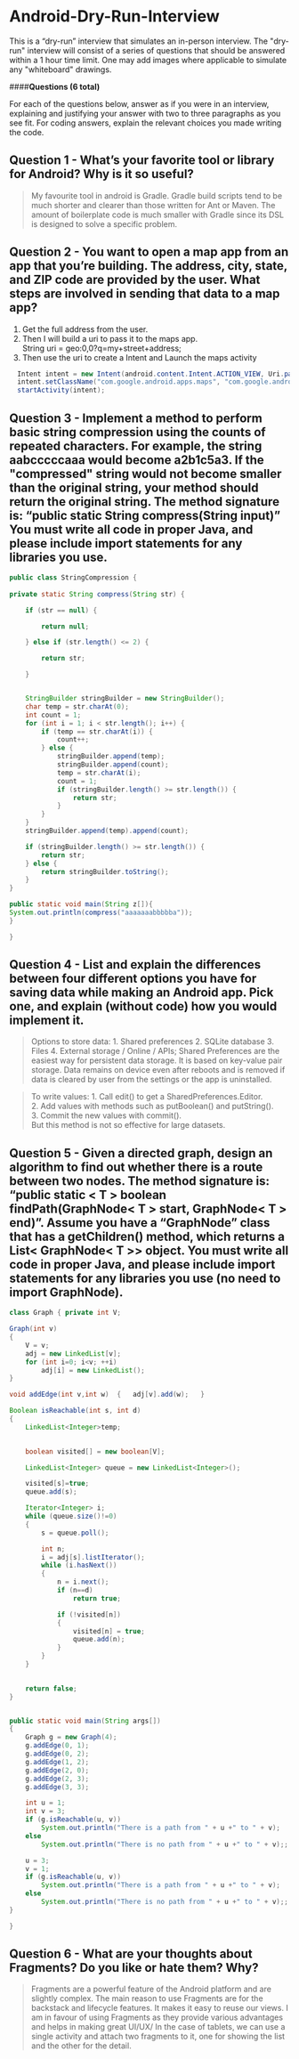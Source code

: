 # Android-Dry-Run-Interview

This is a “dry-run” interview that simulates an in-person interview. The "dry-run" interview will consist of a series of questions that should be answered within a 1 hour time limit. One may add images where applicable to simulate any "whiteboard" drawings.


####**Questions (6 total)**

For each of the questions below, answer as if you were in an interview, explaining and justifying your answer with two to three paragraphs as you see fit. For coding answers, explain the relevant choices you made writing the code.

## Question 1 - What’s your favorite tool or library for Android? Why is it so useful?
> My favourite tool in android is Gradle. Gradle build scripts tend to be much shorter and clearer than those written for Ant or Maven. The amount of boilerplate code is much smaller with Gradle since its DSL is designed to solve a specific problem.

## Question 2 - You want to open a map app from an app that you’re building. The address, city, state, and ZIP code are provided by the user. What steps are involved in sending that data to a map app?

1. Get the full address from the user.
2. Then I will build a uri to pass it to the maps app.<br>
  String uri =  geo:0,0?q=my+street+address;
3. Then use the uri to create a Intent and Launch the maps activity
```java
  Intent intent = new Intent(android.content.Intent.ACTION_VIEW, Uri.parse(uri));
  intent.setClassName("com.google.android.apps.maps", "com.google.android.maps.MapsActivity");
  startActivity(intent);
  ```

## Question 3 - Implement a method to perform basic string compression using the counts of repeated characters. For example, the string aabcccccaaa would become a2b1c5a3. If the "compressed" string would not become smaller than the original string, your method should return the original string. The method signature is: “public static String compress(String input)” You must write all code in proper Java, and please include import statements for any libraries you use.

```java
public class StringCompression {
    
private static String compress(String str) {

    if (str == null) {

        return null;

    } else if (str.length() <= 2) {

        return str;

    }


    StringBuilder stringBuilder = new StringBuilder();
    char temp = str.charAt(0);
    int count = 1;
    for (int i = 1; i < str.length(); i++) {
        if (temp == str.charAt(i)) {
            count++;
        } else {
            stringBuilder.append(temp);
            stringBuilder.append(count);
            temp = str.charAt(i);
            count = 1;
            if (stringBuilder.length() >= str.length()) {
                return str;
            }
        }
    }
    stringBuilder.append(temp).append(count);

    if (stringBuilder.length() >= str.length()) {
        return str;
    } else {
        return stringBuilder.toString();
    }
}

public static void main(String z[]){
System.out.println(compress("aaaaaaabbbbba"));
}

}
```

## Question 4 - List and explain the differences between four different options you have for saving data while making an Android app. Pick one, and explain (without code) how you would implement it.
> Options to store data: 1. Shared preferences 2. SQLite database 3. Files 4. External storage / Online / APIs;
	Shared Preferences are the easiest way for persistent data storage. It is based on key-value pair storage. Data remains on device even after reboots and is removed if data is cleared by user from the settings or the app is uninstalled.<br>
	
> To write values:
    1. Call edit() to get a SharedPreferences.Editor.<br>
    2. Add values with methods such as putBoolean() and putString().<br>
    3. Commit the new values with commit().<br>
  But this method is not so effective for large datasets.<br>
  
## Question 5 - Given a directed graph, design an algorithm to find out whether there is a route between two nodes. The method signature is: “public static < T > boolean findPath(GraphNode< T > start, GraphNode< T > end)”. Assume you have a “GraphNode” class that has a getChildren() method, which returns a List< GraphNode< T >> object. You must write all code in proper Java, and please include import statements for any libraries you use (no need to import GraphNode).

```java
class Graph { private int V; 

Graph(int v)
{
    V = v;
    adj = new LinkedList[v];
    for (int i=0; i<v; ++i)
        adj[i] = new LinkedList();
}

void addEdge(int v,int w)  {   adj[v].add(w);   }

Boolean isReachable(int s, int d)
{
    LinkedList<Integer>temp;

   
    boolean visited[] = new boolean[V];

    LinkedList<Integer> queue = new LinkedList<Integer>();

    visited[s]=true;
    queue.add(s);

    Iterator<Integer> i;
    while (queue.size()!=0)
    {
        s = queue.poll();

        int n;
        i = adj[s].listIterator();
        while (i.hasNext())
        {
            n = i.next();
            if (n==d)
                return true;

            if (!visited[n])
            {
                visited[n] = true;
                queue.add(n);
            }
        }
    }

    
    return false;
}


public static void main(String args[])
{
    Graph g = new Graph(4);
    g.addEdge(0, 1);
    g.addEdge(0, 2);
    g.addEdge(1, 2);
    g.addEdge(2, 0);
    g.addEdge(2, 3);
    g.addEdge(3, 3);

    int u = 1;
    int v = 3;
    if (g.isReachable(u, v))
        System.out.println("There is a path from " + u +" to " + v);
    else
        System.out.println("There is no path from " + u +" to " + v);;

    u = 3;
    v = 1;
    if (g.isReachable(u, v))
        System.out.println("There is a path from " + u +" to " + v);
    else
        System.out.println("There is no path from " + u +" to " + v);;
}

}
```

## Question 6 - What are your thoughts about Fragments? Do you like or hate them? Why?
> Fragments are a powerful feature of the Android platform and are slightly complex.
The main reason to use Fragments are for the backstack and lifecycle features. It makes it easy to reuse our views.
I am in favour of using Fragments as they provide various advantages and helps in making great UI/UX/
In the case of tablets, we can use a single activity and attach two fragments to it, one for showing the list and the other for the detail.

